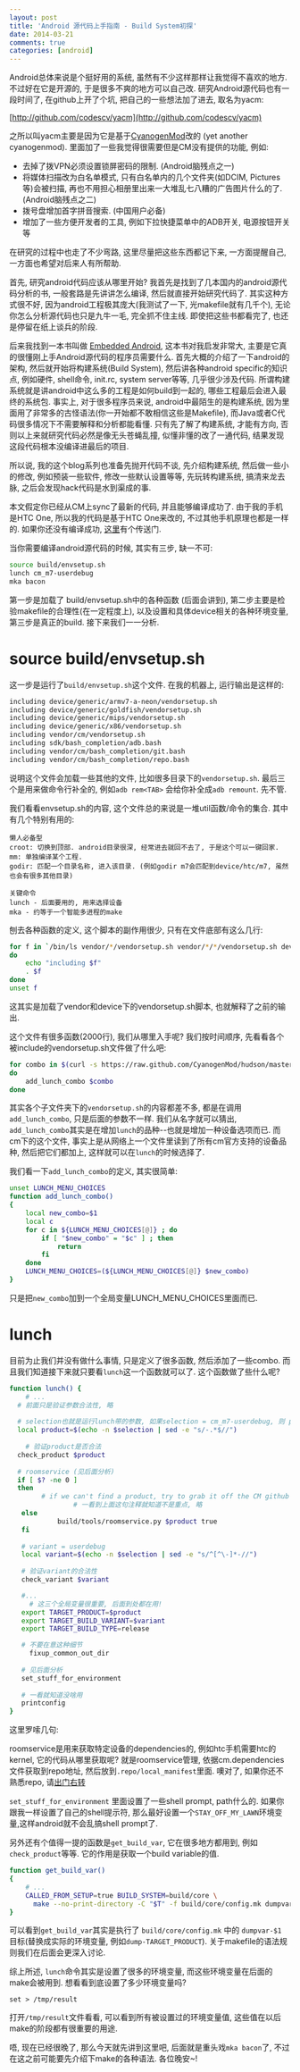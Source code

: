 ```yaml
---
layout: post
title: 'Android 源代码上手指南 - Build System初探'
date: 2014-03-21
comments: true
categories: [android]
---
```

Android总体来说是个挺好用的系统, 虽然有不少这样那样让我觉得不喜欢的地方. 不过好在它是开源的, 于是很多不爽的地方可以自己改. 研究Android源代码也有一段时间了, 在github上开了个坑, 把自己的一些想法加了进去, 取名为yacm:

[http://github.com/codescv/yacm](http://github.com/codescv/yacm)

之所以叫yacm主要是因为它是基于[CyanogenMod](http://cyanogenmod.com)改的 (yet another cyanogenmod). 里面加了一些我觉得很需要但是CM没有提供的功能, 例如:

- 去掉了拨VPN必须设置锁屏密码的限制. (Android脑残点之一)
- 将媒体扫描改为白名单模式, 只有白名单内的几个文件夹(如DCIM, Pictures等)会被扫描, 再也不用担心相册里出来一大堆乱七八糟的广告图片什么的了. (Android脑残点之二)
- 拨号盘增加首字拼音搜索. (中国用户必备)
- 增加了一些方便开发者的工具, 例如下拉快捷菜单中的ADB开关, 电源按钮开关等

在研究的过程中也走了不少弯路, 这里尽量把这些东西都记下来, 一方面提醒自己, 一方面也希望对后来人有所帮助.

首先, 研究android代码应该从哪里开始? 我首先是找到了几本国内的android源代码分析的书, 一般套路是先讲讲怎么编译, 然后就直接开始研究代码了. 其实这种方式很不好, 因为android工程极其庞大(我测试了一下, 光makefile就有几千个), 无论你怎么分析源代码也只是九牛一毛, 完全抓不住主线. 即使把这些书都看完了, 也还是停留在纸上谈兵的阶段.

后来我找到一本书叫做 [Embedded Android](http://shop.oreilly.com/product/0636920021094.do), 这本书对我启发非常大, 主要是它真的很懂刚上手Android源代码的程序员需要什么. 首先大概的介绍了一下android的架构, 然后就开始将构建系统(Build System), 然后讲各种android specific的知识点, 例如硬件, shell命令, init.rc, system server等等, 几乎很少涉及代码. 所谓构建系统就是讲android中这么多的工程是如何build到一起的, 哪些工程最后会进入最终的系统包. 事实上, 对于很多程序员来说, android中最陌生的是构建系统, 因为里面用了非常多的古怪语法(你一开始都不敢相信这些是Makefile), 而Java或者C代码很多情况下不需要解释和分析都能看懂. 只有先了解了构建系统, 才能有方向, 否则以上来就研究代码必然是像无头苍蝇乱撞, 似懂非懂的改了一通代码, 结果发现这段代码根本没编译进最后的项目. 

所以说, 我的这个blog系列也准备先抛开代码不谈, 先介绍构建系统, 然后做一些小的修改, 例如预装一些软件, 修改一些默认设置等等, 先玩转构建系统, 搞清来龙去脉, 之后会发现hack代码是水到渠成的事.

本文假定你已经从CM上sync了最新的代码, 并且能够编译成功了. 由于我的手机是HTC One, 所以我的代码是基于HTC One来改的, 不过其他手机原理也都是一样的. 如果你还没有编译成功, [这里](http://wiki.cyanogenmod.org/w/Build_for_m7)有个传送门.

当你需要编译android源代码的时候, 其实有三步, 缺一不可:

```bash
source build/envsetup.sh
lunch cm_m7-userdebug
mka bacon
```

第一步是加载了 build/envsetup.sh中的各种函数 (后面会讲到), 第二步主要是检验makefile的合理性(在一定程度上), 以及设置和具体device相关的各种环境变量, 第三步是真正的build. 接下来我们一一分析.

# source build/envsetup.sh

这一步是运行了`build/envsetup.sh`这个文件. 在我的机器上, 运行输出是这样的:

```bash
including device/generic/armv7-a-neon/vendorsetup.sh
including device/generic/goldfish/vendorsetup.sh
including device/generic/mips/vendorsetup.sh
including device/generic/x86/vendorsetup.sh
including vendor/cm/vendorsetup.sh
including sdk/bash_completion/adb.bash
including vendor/cm/bash_completion/git.bash
including vendor/cm/bash_completion/repo.bash
```

说明这个文件会加载一些其他的文件, 比如很多目录下的`vendorsetup.sh`. 最后三个是用来做命令行补全的, 例如`adb rem<TAB>` 会给你补全成`adb remount`. 先不管.

我们看看envsetup.sh的内容, 这个文件总的来说是一堆util函数/命令的集合. 其中有几个特别有用的:


    懒人必备型
    croot: 切换到顶部. android目录很深, 经常进去就回不去了, 于是这个可以一键回家.
    mm: 单独编译某个工程.
    godir: 匹配一个目录名称, 进入该目录. (例如godir m7会匹配到device/htc/m7, 虽然也会有很多其他目录)

    关键命令
    lunch - 后面要用的, 用来选择设备
    mka - 约等于一个智能多进程的make

刨去各种函数的定义, 这个脚本的副作用很少, 只有在文件底部有这么几行:

```bash
for f in `/bin/ls vendor/*/vendorsetup.sh vendor/*/*/vendorsetup.sh device/*/*/vendorsetup.sh 2> /dev/null`
do
    echo "including $f"
    . $f
done
unset f
```

这其实是加载了vendor和device下的vendorsetup.sh脚本, 也就解释了之前的输出.

这个文件有很多函数(2000行), 我们从哪里入手呢? 我们按时间顺序, 先看看各个被include的vendorsetup.sh文件做了什么吧:

```bash
for combo in $(curl -s https://raw.github.com/CyanogenMod/hudson/master/cm-build-targets | sed -e 's/#.*$//' | grep cm-11.0 | awk {'print $1'})
do
    add_lunch_combo $combo
done
```

其实各个子文件夹下的`vendorsetup.sh`的内容都差不多, 都是在调用`add_lunch_combo`, 只是后面的参数不一样. 我们从名字就可以猜出, `add_lunch_combo`其实是在增加`lunch`的品种--也就是增加一种设备选项而已. 而cm下的这个文件, 事实上是从网络上一个文件里读到了所有cm官方支持的设备品种, 然后把它们都加上, 这样就可以在`lunch`的时候选择了.

我们看一下`add_lunch_combo`的定义, 其实很简单:
```bash
unset LUNCH_MENU_CHOICES
function add_lunch_combo()
{
    local new_combo=$1
    local c
    for c in ${LUNCH_MENU_CHOICES[@]} ; do 
        if [ "$new_combo" = "$c" ] ; then 
            return
        fi
    done 
    LUNCH_MENU_CHOICES=(${LUNCH_MENU_CHOICES[@]} $new_combo)
}
```
只是把`new_combo`加到一个全局变量LUNCH_MENU_CHOICES里面而已.

# lunch
目前为止我们并没有做什么事情, 只是定义了很多函数, 然后添加了一些combo. 而且我们知道接下来就只要看`lunch`这一个函数就可以了. 这个函数做了些什么呢?

```bash
function lunch() {
	# ...
  # 前面只是验证参数合法性, 略
  
  # selection也就是运行lunch带的参数, 如果selection = cm_m7-userdebug, 则 product = cm_m7
  local product=$(echo -n $selection | sed -e "s/-.*$//")
 
 	# 验证product是否合法
  check_product $product
	
  # roomservice (见后面分析)
  if [ $? -ne 0 ]
  then
        # if we can't find a product, try to grab it off the CM github
				# 一看到上面这句注释就知道不是重点, 略
   else
   			build/tools/roomservice.py $product true
   fi
   
   # variant = userdebug
   local variant=$(echo -n $selection | sed -e "s/^[^\-]*-//")
   
   # 验证variant的合法性
   check_variant $variant

   #...
	 # 这三个全局变量很重要, 后面到处都在用!
   export TARGET_PRODUCT=$product
   export TARGET_BUILD_VARIANT=$variant
   export TARGET_BUILD_TYPE=release

   # 不要在意这种细节
	 fixup_common_out_dir
   
   # 见后面分析
   set_stuff_for_environment
   
   # 一看就知道没啥用
   printconfig
}
```

这里罗嗦几句:

roomservice是用来获取特定设备的dependencies的, 例如htc手机需要htc的kernel, 它的代码从哪里获取呢? 就是roomservice管理, 依据cm.dependencies文件获取到repo地址, 然后放到`.repo/local_manifest`里面. 噢对了, 如果你还不熟悉repo, 请[出门右转](http://source.android.com/source/using-repo.html)

`set_stuff_for_environment` 里面设置了一些shell prompt, path什么的. 如果你跟我一样设置了自己的shell提示符, 那么最好设置一个`STAY_OFF_MY_LAWN`环境变量,这样android就不会乱搞shell prompt了.

另外还有个值得一提的函数是`get_build_var`, 它在很多地方都用到, 例如`check_product`等等. 它的作用是获取一个build variable的值.

```bash
function get_build_var()
{
    # ...
    CALLED_FROM_SETUP=true BUILD_SYSTEM=build/core \
      make --no-print-directory -C "$T" -f build/core/config.mk dumpvar-$1
}
```

可以看到`get_build_var`其实是执行了 `build/core/config.mk` 中的 `dumpvar-$1` 目标(替换成实际的环境变量, 例如`dump-TARGET_PRODUCT`). 关于makefile的语法规则我们在后面会更深入讨论. 

综上所述, `lunch`命令其实是设置了很多的环境变量, 而这些环境变量在后面的make会被用到. 想看看到底设置了多少环境变量吗? 

    set > /tmp/result

打开`/tmp/result`文件看看, 可以看到所有被设置过的环境变量值, 这些值在以后make的阶段都有很重要的用途.

唔, 现在已经很晚了, 那么今天就先讲到这里吧, 后面就是重头戏`mka bacon`了, 不过在这之前可能要先介绍下make的各种语法. 各位晚安~!


































